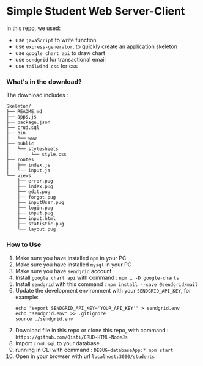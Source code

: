 # Simple Student Web Server-Client 

In this repo, we used: 

* use `javaScript` to write function 
* use `express-generator`, to quickly create an application skeleton
* use `google chart api` to draw chart
* use `sendgrid` for transactional email
* use `tailwind css` for css   

### What's in the download?
The download includes :
```
Skeleton/
├── README.md
├── apps.js
├── package.json
├── crud.sql
├── bin
│   └── www
├── public
│   └── stylesheets
│        └── style.css
├── routes
│   ├── index.js
│   └── input.js
└── views
    ├── error.pug
    ├── index.pug
    ├── edit.pug
    ├── forgot.pug
    ├── inputUser.pug
    ├── login.pug
    ├── input.pug
    ├── input.html
    ├── statistic.pug
    └── layout.pug
```
### How to Use
1. Make sure you have installed `npm` in your PC
2. Make sure you have installed `mysql` in your PC
3. Make sure you have `sendgrid` account
4. Install `google chart api` with command :
    `npm i -D google-charts`
5. Install `sendgrid` with this command :
    `npm install --save @sendgrid/mail`
6. Update the development environment with your `SENDGRID_API_KEY`, for example:
    ```
    echo "export SENDGRID_API_KEY='YOUR_API_KEY'" > sendgrid.env
    echo "sendgrid.env" >> .gitignore
    source ./sendgrid.env
    ```
7. Download file in this repo or clone this repo, with command :
    `https://github.com/Qisti/CRUD-HTML-NodeJs`
8. Import `crud.sql` to your database 
9. running in CLI with command :
    `DEBUG=databaseApp:* npm start`
10. Open in your browser with url `localhost:3000/students`